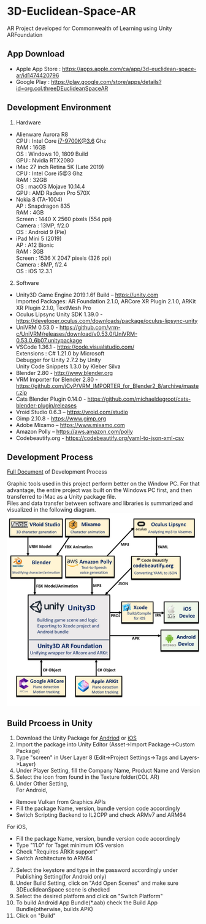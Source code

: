 # 3D-Euclidean-Space-AR
AR Project developed for Commonwealth of Learning using Unity ARFoundation

## App Download
 * Apple App Store : https://apps.apple.com/ca/app/3d-euclidean-space-ar/id1474420796
 * Google Play :  https://play.google.com/store/apps/details?id=org.col.threeDEuclideanSpaceAR

## Development Environment
1. Hardware
* Alienware Aurora R8        
    CPU  : Intel Core i7-9700K@3.6 Ghz  
    RAM  : 16GB  
    OS   : Windows 10, 1809 Build       
    GPU  : Nvidia RTX2080         
* iMac 27 inch Retina 5K (Late 2019)     
    CPU  : Intel Core i5@3 Ghz     
    RAM  :  32GB     
    OS   : macOS Mojave 10.14.4     
    GPU  : AMD Radeon Pro 570X     
* Nokia 8 (TA-1004)     
    AP       : Snapdragon 835     
    RAM      : 4GB     
    Screen   : 1440 X 2560 pixels (554 ppi)     
    Camera   : 13MP, f/2.0     
    OS       :  Android 9 (Pie)     
* iPad Mini 5 (2019)     
    AP       : A12 Bionic     
    RAM      : 3GB     
    Screen   : 1536 X 2047 pixels (326 ppi)     
    Camera   : 8MP, f/2.4     
    OS       : iOS 12.3.1        
2. Software    
* Unity3D Game Engine 2019.1.6f Build – https://unity.com     
    Imported Packages: AR Foundation 2.1.0, ARCore XR Plugin 2.1.0, ARKit XR Plugin 2.1.0, TextMesh Pro
* Oculus Lipsync Unity SDK 1.39.0 - https://developer.oculus.com/downloads/package/oculus-lipsync-unity 
* UniVRM 0.53.0 - https://github.com/vrm-c/UniVRM/releases/download/v0.53.0/UniVRM-0.53.0_6b07.unitypackage
* VSCode 1.36.1 - https://code.visualstudio.com/       
    Extensions : C# 1.21.0 by Microsoft     
                 Debugger for Unity 2.7.2 by Unity     
                 Unity Code Snippets 1.3.0 by Kleber Silva       
* Blender 2.80 - http://www.blender.org
* VRM Importer for Blender 2.80 - https://github.com/iCyP/VRM_IMPORTER_for_Blender2_8/archive/master.zip
* Cats Blender Plugin 0.14.0 - https://github.com/michaeldegroot/cats-blender-plugin/releases   
* Vroid Studio 0.6.3 – https://vroid.com/studio
* Gimp 2.10.8 - https://www.gimp.org
* Adobe Mixamo – https://www.mixamo.com 
* Amazon Polly – https://aws.amazon.com/polly
* Codebeautify.org - https://codebeautify.org/yaml-to-json-xml-csv     
## Development Process             
[Full Document](https://github.com/COL-inno/3D-Eucliden-Space-AR/blob/master/3DEuclideanSpaceAR_Document.pdf) of Development Process     
        
        
Graphic tools used in this project perform better on the Window PC. For that advantage, the entire project was built on the Windows PC first, and then transferred to iMac as a Unity package file.      
Files and data transfer between software and libraries is summarized and visualized in the following diagram.   
![alt](https://github.com/COL-inno/3D-Eucliden-Space-AR/blob/master/Images/software_and_libs_slide.jpg)      
  
## Build Prcoess in Unity     
1. Download the Unity Package for [Andriod](https://github.com/COL-inno/3D-Eucliden-Space-AR/raw/master/3DEuclideanSpace_Android_082219.unitypackage) or [iOS](https://github.com/COL-inno/3D-Eucliden-Space-AR/raw/master/3DEuclideanSpace_iOS_082219.unitypackage)     
2. Import the package into Unity Editor (Asset->Import Package->Custom Package)     
3. Type "screen" in User Layer 8 (Edit->Project Settings->Tags and Layers->Layer)     
4. Under Player Setting, fill the Company Name, Product Name and Version      
5. Select the icon from found in the Texture folder(COL AR)     
6. Under Other Setting,      
For Android,      
* Remove Vulkan from Graphics APIs     
* Fill the package Name, version, bundle version code accordingly       
* Switch Scripting Backend to IL2CPP and check ARMv7 and ARM64     
      
For iOS,     
* Fill the package Name, version, bundle version code accordingly     
* Type "11.0" for Taget minimum iOS version     
* Check "Requires ARKit support"     
* Switch Architecture to ARM64     
7. Select the keystore and type in the password accordingly under Publishing Setting(for Android only)      
8. Under Build Setting, click on "Add Open Scenes" and make sure 3DEuclideanSpace scene is checked     
9. Select the desired platform and click on "Switch Platform"     
10. To build Android App Bundle(*.aab) check the Build App Bundle(otherwise, builds APK)     
11. Click on "Build"     
